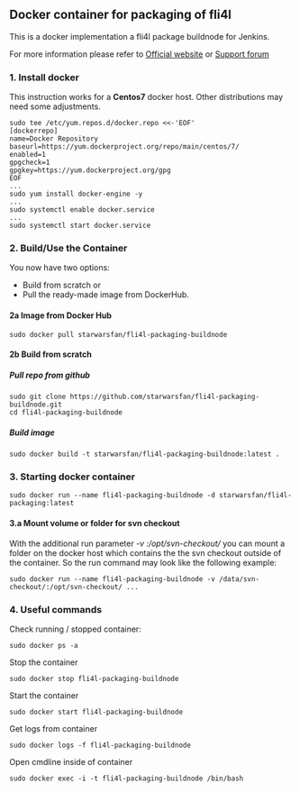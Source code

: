 ## Docker container for packaging of fli4l 
 
 This is a docker implementation a fli4l package buildnode for Jenkins.

 For more information please refer to [Official website](http://www.fli4l.de/) or [Support forum](https://forum.nettworks.org)

### 1. Install docker

 This instruction works for a <b>Centos7</b> docker host. Other distributions may need some adjustments.

```shell
sudo tee /etc/yum.repos.d/docker.repo <<-'EOF'
[dockerrepo]
name=Docker Repository
baseurl=https://yum.dockerproject.org/repo/main/centos/7/
enabled=1
gpgcheck=1
gpgkey=https://yum.dockerproject.org/gpg
EOF
...
sudo yum install docker-engine -y
...
sudo systemctl enable docker.service
...
sudo systemctl start docker.service
```

### 2. Build/Use the Container

You now have two options: 
- Build from scratch or 
- Pull the ready-made image from DockerHub. 

#### 2a Image from Docker Hub

```shell
sudo docker pull starwarsfan/fli4l-packaging-buildnode
```

#### 2b Build from scratch

##### Pull repo from github

```shell
sudo git clone https://github.com/starwarsfan/fli4l-packaging-buildnode.git
cd fli4l-packaging-buildnode
```

##### Build image

```shell
sudo docker build -t starwarsfan/fli4l-packaging-buildnode:latest .
```

### 3. Starting docker container

```shell
sudo docker run --name fli4l-packaging-buildnode -d starwarsfan/fli4l-packaging:latest
```

#### 3.a Mount volume or folder for svn checkout

With the additional run parameter _-v <host-folder>:/opt/svn-checkout/_ you can mount a folder on the docker 
host which contains the the svn checkout outside of the container. So the run command may look like the following example:

```shell
sudo docker run --name fli4l-packaging-buildnode -v /data/svn-checkout/:/opt/svn-checkout/ ...
```

### 4. Useful commands

Check running / stopped container:

```shell
sudo docker ps -a
```

Stop the container

```shell
sudo docker stop fli4l-packaging-buildnode
```

Start the container

```shell
sudo docker start fli4l-packaging-buildnode
```

Get logs from container

```shell
sudo docker logs -f fli4l-packaging-buildnode
```

Open cmdline inside of container

```shell
sudo docker exec -i -t fli4l-packaging-buildnode /bin/bash
```
